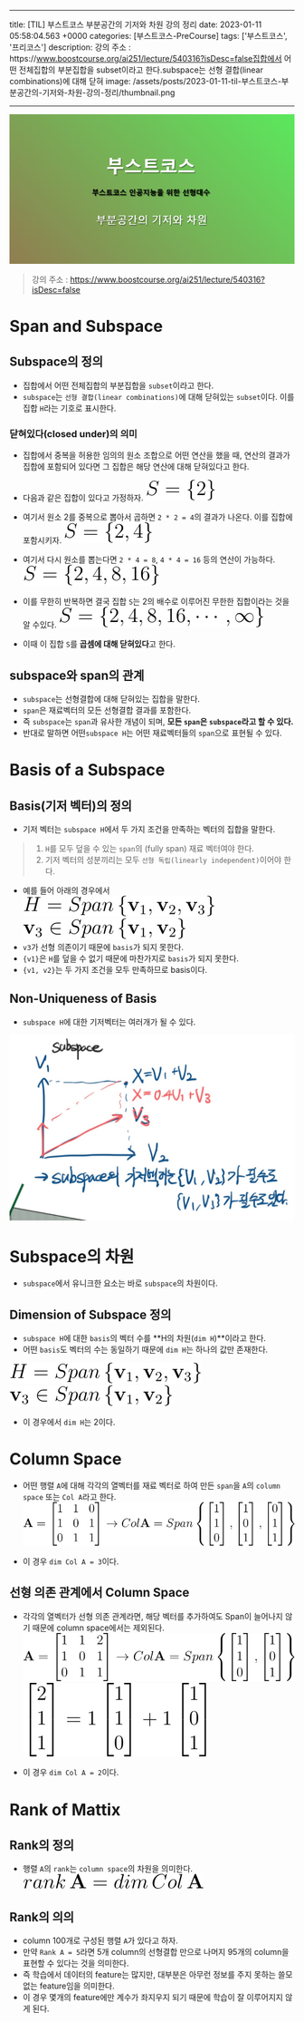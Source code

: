 

---
title: [TIL] 부스트코스 부분공간의 기저와 차원 강의 정리
date: 2023-01-11 05:58:04.563 +0000
categories: [부스트코스-PreCourse]
tags: ['부스트코스', '프리코스']
description: 강의 주소 : https&#x3A;//www.boostcourse.org/ai251/lecture/540316?isDesc=false집합에서 어떤 전체집합의 부분집합을 subset이라고 한다.subspace는 선형 결합(linear combinations)에 대해 닫혀
image: /assets/posts/2023-01-11-til-부스트코스-부분공간의-기저와-차원-강의-정리/thumbnail.png

---

![](/assets/posts/2023-01-11-til-부스트코스-부분공간의-기저와-차원-강의-정리/img0.png)

> 강의 주소 : https://www.boostcourse.org/ai251/lecture/540316?isDesc=false

# Span and Subspace

## Subspace의 정의

- 집합에서 어떤 전체집합의 부분집합을 `subset`이라고 한다.
- `subspace`는 `선형 결합(linear combinations)`에 대해 닫혀있는 `subset`이다. 이를 집합 `H`라는 기호로 표시한다.

### 닫혀있다(closed under)의 의미

- 집합에서 중복을 허용한 임의의 원소 조합으로 어떤 연산을 했을 때, 연산의 결과가 집합에 포함되어 있다면 그 집합은 해당 연산에 대해 닫혀있다고 한다.


- 다음과 같은 집합이 있다고 가정하자.
![](/assets/posts/2023-01-11-til-부스트코스-부분공간의-기저와-차원-강의-정리/img1.png)
- 여기서 원소 2를 중복으로 뽑아서 곱하면 `2 * 2 = 4`의 결과가 나온다. 이를 집합에 포함시키자.
![](/assets/posts/2023-01-11-til-부스트코스-부분공간의-기저와-차원-강의-정리/img2.png)
- 여기서 다시 원소를 뽑는다면 `2 * 4 = 8`, `4 * 4 = 16` 등의 연산이 가능하다.
![](/assets/posts/2023-01-11-til-부스트코스-부분공간의-기저와-차원-강의-정리/img3.png)
- 이를 무한히 반복하면 결국 집합 `S`는 2의 배수로 이루어진 무한한 집합이라는 것을 알 수있다.
![](/assets/posts/2023-01-11-til-부스트코스-부분공간의-기저와-차원-강의-정리/img4.png)
- 이때 이 집합 `S`를 **곱셈에 대해 닫혀있다**고 한다.

## subspace와 span의 관계

- `subspace`는 선형결합에 대해 닫혀있는 집합을 말한다.
- `span`은 재료벡터의 모든 선형결합 결과를 포함한다.
- 즉 `subspace`는 `span`과 유사한 개념이 되며, **모든 `span`은 `subspace`라고 할 수 있다.**
- 반대로 말하면 어떤`subspace H`는 어떤 재료벡터들의 `span`으로 표현될 수 있다.

# Basis of a Subspace

## Basis(기저 벡터)의 정의

- 기저 벡터는 `subspace H`에서 두 가지 조건을 만족하는 벡터의 집합을 말한다.

> 1. `H`를 모두 덮을 수 있는 `span`의 (fully span) 재료 벡터여야 한다.
> 2. 기저 벡터의 성분끼리는 모두 `선형 독립(linearly independent)`이어야 한다.


- 예를 들어 아래의 경우에서
![](/assets/posts/2023-01-11-til-부스트코스-부분공간의-기저와-차원-강의-정리/img5.png)![](/assets/posts/2023-01-11-til-부스트코스-부분공간의-기저와-차원-강의-정리/img6.png)
- `v3`가 선형 의존이기 때문에 `basis`가 되지 못한다.
- `{v1}`은 `H`를 덮을 수 없기 때문에 마찬가지로 `basis`가 되지 못한다.
- `{v1, v2}`는 두 가지 조건을 모두 만족하므로 basis이다.

## Non-Uniqueness of Basis

- `subspace H`에 대한 기저벡터는 여러개가 될 수 있다.

![](/assets/posts/2023-01-11-til-부스트코스-부분공간의-기저와-차원-강의-정리/img7.png)

# Subspace의 차원

- `subspace`에서 유니크한 요소는 바로 `subspace`의 차원이다.

## Dimension of Subspace 정의

- `subspace H`에 대한 `basis`의 벡터 수를 **H의 차원(`dim H`)**이라고 한다.
- 어떤 `basis`도 벡터의 수는 동일하기 때문에 `dim H`는 하나의 값만 존재한다.


![](/assets/posts/2023-01-11-til-부스트코스-부분공간의-기저와-차원-강의-정리/img5.png)![](/assets/posts/2023-01-11-til-부스트코스-부분공간의-기저와-차원-강의-정리/img6.png)
- 이 경우에서 `dim H`는 2이다.

# Column Space

- 어떤 행렬 `A`에 대해 각각의 열벡터를 재료 벡터로 하여 만든 `span`을 `A`의 `column space` 또는 `Col A`라고 한다.
![](/assets/posts/2023-01-11-til-부스트코스-부분공간의-기저와-차원-강의-정리/img10.png)


- 이 경우 `dim Col A = 3`이다.

## 선형 의존 관계에서 Column Space

- 각각의 열벡터가 선형 의존 관계라면, 해당 벡터를 추가하여도 Span이 늘어나지 않기 때문에 column space에서는 제외된다.
![](/assets/posts/2023-01-11-til-부스트코스-부분공간의-기저와-차원-강의-정리/img11.png)![](/assets/posts/2023-01-11-til-부스트코스-부분공간의-기저와-차원-강의-정리/img12.png)


- 이 경우 `dim Col A = 2`이다.

# Rank of Mattix

## Rank의 정의

- 행렬 `A`의 `rank`는 `column space`의 차원을 의미한다.
![](/assets/posts/2023-01-11-til-부스트코스-부분공간의-기저와-차원-강의-정리/img13.png)

## Rank의 의의

- column 100개로 구성된 행렬 `A`가 있다고 하자.
- 만약 `Rank A = 5`라면 5개 column의 선형결합 만으로 나머지 95개의 column을 표현할 수 있다는 것을 의미한다.
- 즉 학습에서 데이터의 feature는 많지만, 대부분은 아무런 정보를 주지 못하는 쓸모 없는 feature임을 의미한다.
- 이 경우 몇개의 feature에만 계수가 좌지우지 되기 때문에 학습이 잘 이루어지지 않게 된다.



        